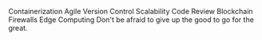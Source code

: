 Containerization Agile Version Control Scalability Code Review Blockchain Firewalls Edge Computing Don't be afraid to give up the good to go for the great.
